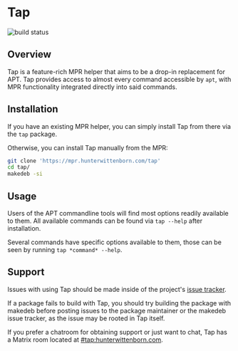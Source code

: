 # Tap
![build status](https://img.shields.io/drone/build/hwittenborn/tap/main?logo=drone&server=https%3A%2F%2Fdrone.hunterwittenborn.com)

## Overview
Tap is a feature-rich MPR helper that aims to be a drop-in replacement for APT. Tap provides access to almost every command accessible by `apt`, with MPR functionality integrated directly into said commands.

## Installation
If you have an existing MPR helper, you can simply install Tap from there via the `tap` package.

Otherwise, you can install Tap manually from the MPR:

```sh
git clone 'https://mpr.hunterwittenborn.com/tap'
cd tap/
makedeb -si
```

## Usage
Users of the APT commandline tools will find most options readily available to them. All available commands can be found via `tap --help` after installation.

Several commands have specific options available to them, those can be seen by running `tap *command* --help`.

## Support
Issues with using Tap should be made inside of the project's [issue tracker](https://github.com/hwittenborn/tap/issues).

If a package fails to build with Tap, you should try building the package with makedeb before posting issues to the package maintainer or the makedeb issue tracker, as the issue may be rooted in Tap itself.

If you prefer a chatroom for obtaining support or just want to chat, Tap has a Matrix room located at [#tap:hunterwittenborn.com](https://matrix.to/#/#tap:hunterwittenborn.com).

